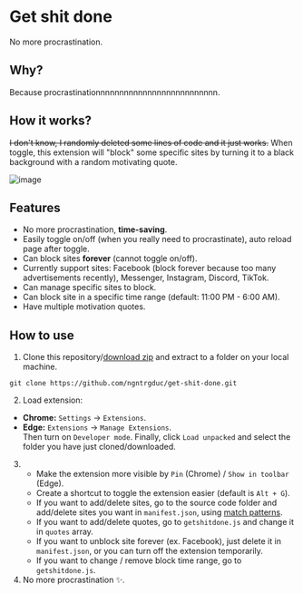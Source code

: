 # Get shit done
No more procrastination.

## Why?
Because procrastinationnnnnnnnnnnnnnnnnnnnnnnnnn.

## How it works?
~~I don't know, I randomly deleted some lines of code and it just works.~~ When toggle, this extension will "block" some specific sites by turning it to a black background with a random motivating quote.

![image](https://github.com/ngntrgduc/get-shit-done/assets/47920109/798e2248-9fd7-4427-8dac-4123c0c72f79)

## Features
- No more procrastination, **time-saving**.
- Easily toggle on/off (when you really need to procrastinate), auto reload page after toggle.
- Can block sites **forever** (cannot toggle on/off).
- Currently support sites: Facebook (block forever because too many advertisements recently), Messenger, Instagram, Discord, TikTok.
- Can manage specific sites to block.
- Can block site in a specific time range (default: 11:00 PM - 6:00 AM).
- Have multiple motivation quotes.

## How to use
1. Clone this repository/[download zip](https://github.com/ngntrgduc/get-shit-done/archive/refs/heads/master.zip) and extract to a folder on your local machine. 
```git
git clone https://github.com/ngntrgduc/get-shit-done.git
```

2. Load extension:
- **Chrome:**  `Settings` -> `Extensions`.
- **Edge:**  `Extensions` -> `Manage Extensions`. \
Then turn on `Developer mode`. Finally, click `Load unpacked` and select the folder you have just cloned/downloaded.

3. - Make the extension more visible by `Pin` (Chrome) / `Show in toolbar` (Edge). 
   - Create a shortcut to toggle the extension easier (default is `Alt + G`).
   - If you want to add/delete sites, go to the source code folder and add/delete sites you want in `manifest.json`, using [match patterns](https://developer.chrome.com/docs/extensions/mv3/match_patterns/).
   - If you want to add/delete quotes, go to `getshitdone.js` and change it in `quotes` array.
   - If you want to unblock site forever (ex. Facebook), just delete it in `manifest.json`, or you can turn off the extension temporarily.
   - If you want to change / remove block time range, go to `getshitdone.js`.
4. No more procrastination ✨.
